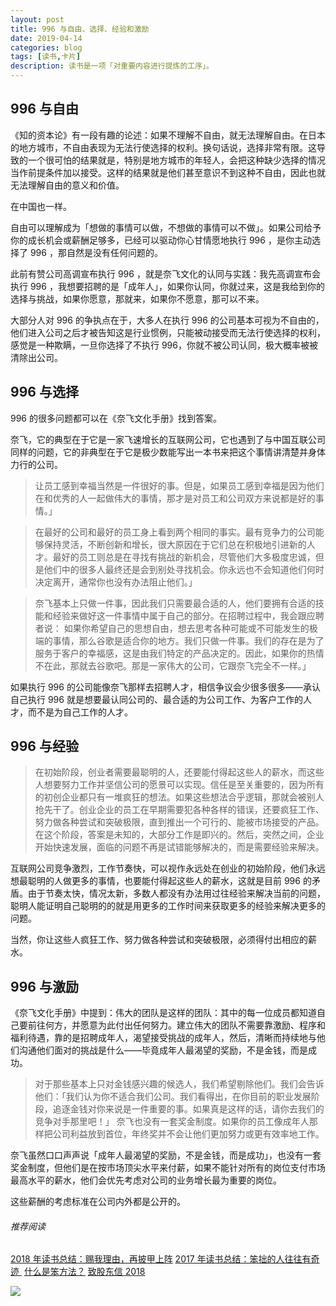 ```yaml
---
layout: post
title: 996 与自由、选择、经验和激励
date: 2019-04-14
categories: blog
tags: [读书,卡片]
description: 读书是一项「对重要内容进行提炼的工序」。
---
```


## 996 与自由 

《知的资本论》有一段有趣的论述：如果不理解不自由，就无法理解自由。在日本的地方城市，不自由表现为无法行使选择的权利。换句话说，选择非常有限。这导致的一个很可怕的结果就是，特别是地方城市的年轻人，会把这种缺少选择的情况当作前提条件加以接受。这样的结果就是他们甚至意识不到这种不自由，因此也就无法理解自由的意义和价值。

在中国也一样。

自由可以理解成为「想做的事情可以做，不想做的事情可以不做」。如果公司给予你的成长机会或薪酬足够多，已经可以驱动你心甘情愿地执行 996 ，是你主动选择了 996 ，那自然是没有任何问题的。 

此前有赞公司高调宣布执行 996 ，就是奈飞文化的认同与实践：我先高调宣布会执行 996 ，我想要招聘的是「成年人」，如果你认同，你就过来，这是我给到你的选择与挑战，如果你愿意，那就来，如果你不愿意，那可以不来。

大部分人对 996 的争执点在于，大多人在执行 996 的公司基本可视为不自由的，他们进入公司之后才被告知这是行业惯例，只能被动接受而无法行使选择的权利，感觉是一种欺瞒，一旦你选择了不执行 996，你就不被公司认同，极大概率被被清除出公司。

## 996 与选择

996 的很多问题都可以在《奈飞文化手册》找到答案。

奈飞，它的典型在于它是一家飞速增长的互联网公司，它也遇到了与中国互联公司同样的问题，它的非典型在于它是极少数能写出一本书来把这个事情讲清楚并身体力行的公司。

> 让员工感到幸福当然是一件很好的事。但是，如果员工感到幸福是因为他们在和优秀的人一起做伟大的事情，那才是对员工和公司双方来说都是好的事情。」

> 在最好的公司和最好的员工身上看到两个相同的事实。最有竞争力的公司能够保持灵活，不断创新和增长，很大原因在于它们总在积极地引进新的人才。最好的员工则总是在寻找有挑战的新机会，尽管他们大多极度忠诚，但是他们中的很多人最终还是会到别处寻找机会。你永远也不会知道他们何时决定离开，通常你也没有办法阻止他们。」

> 奈飞基本上只做一件事，因此我们只需要最合适的人，他们要拥有合适的技能和经验来做好这一件事情中属于自己的部分。在招聘过程中，我会跟应聘者说： 如果你希望自己的思想自由，想去思考各种可能或不可能发生的极端的事情，那么谷歌是适合你的地方。我们只做一件事。我们的存在是为了服务于客户的幸福感，这是由我们特定的产品决定的。因此，如果你的热情不在此，那就去谷歌吧。那是一家伟大的公司，它跟奈飞完全不一样。」

如果执行 996  的公司能像奈飞那样去招聘人才，相信争议会少很多很多——承认自己执行 996 就是想要最认同公司的、最合适的为公司工作、为客户工作的人才，而不是为自己工作的人才。

## 996 与经验

> 在初始阶段，创业者需要最聪明的人，还要能付得起这些人的薪水，而这些人想要努力工作并坚信公司的愿景可以实现。信任是至关重要的，因为所有的初创企业都只有一堆疯狂的想法。如果这些想法合乎逻辑，那就会被别人抢先干了。创业企业的员工在早期需要犯各种各样的错误，还要疯狂工作、努力做各种尝试和突破极限，直到推出一个可行的、能被市场接受的产品。在这个阶段，答案是未知的，大部分工作是即兴的。然后，突然之间，企业开始快速发展，面临的问题不再是试错能够解决的，而是需要经验来解决。

互联网公司竞争激烈，工作节奏快，可以视作永远处在创业的初始阶段，他们永远想最聪明的人做更多的事情，也要能付得起这些人的薪水，这就是目前 996 的矛盾。由于节奏太快，情况太新，多数人都没有办法用过往经验来解决当前的问题，聪明人能证明自己聪明的的就是用更多的工作时间来获取更多的经验来解决更多的问题。

当然，你让这些人疯狂工作、努力做各种尝试和突破极限，必须得付出相应的薪水。

## 996 与激励

《奈飞文化手册》中提到：伟大的团队是这样的团队：其中的每一位成员都知道自己要前往何方，并愿意为此付出任何努力。建立伟大的团队不需要靠激励、程序和福利待遇，靠的是招聘成年人，渴望接受挑战的成年人，然后，清晰而持续地与他们沟通他们面对的挑战是什么——毕竟成年人最渴望的奖励，不是金钱，而是成功。

> 对于那些基本上只对金钱感兴趣的候选人，我们希望剔除他们。我们会告诉他们：「我们认为你不适合我们公司。我们看得出，在你目前的职业发展阶段，追逐金钱对你来说是一件重要的事。如果真是这样的话，请你去我们的竞争对手那里吧！」 奈飞也没有一套奖金制度。如果你的员工像成年人那样把公司利益放到首位，年终奖并不会让他们更加努力或更有效率地工作。

奈飞虽然口口声声说「成年人最渴望的奖励，不是金钱，而是成功」，也没有一套奖金制度，但他们是在按市场顶尖水平来付薪，如果不能针对所有的岗位支付市场最高水平的薪水，他们会优先考虑对公司的业务增长最为重要的岗位。

这些薪酬的考虑标准在公司内外都是公开的。

###### 推荐阅读 

[2018 年读书总结：赐我理由，再披甲上阵](https://mp.weixin.qq.com/s?__biz=MzA4MTQ0NDQxNg==&mid=2650639964&idx=1&sn=2f0ae0a0ec855d2b2fb7ccdd0fb82475&chksm=879dc573b0ea4c650ab8120790b8e542130c5ce0f1aa08192d67e95ca8d587797afa2104410f&token=468183103&lang=zh_CN#rd)
[2017 年读书总结：笨拙的人往往有奇迹 ](https://mp.weixin.qq.com/s?__biz=MzA4MTQ0NDQxNg==&mid=2650639495&idx=1&sn=c4e20f2d296f9bf7ae7e1d4449427dde&chksm=879dc7a8b0ea4ebe5960f5f05fa881378828baa482917c729f8106fec87ac10ee40aedab2e3b&token=2060945290&lang=zh_CN&scene=21#wechat_redirect) 
[什么是笨方法？](https://mp.weixin.qq.com/s?__biz=MzA4MTQ0NDQxNg==&mid=2650639834&idx=1&sn=7d6e7b978ca39be434b0bfc6084e3f7a&chksm=879dc6f5b0ea4fe3864b7bc4f8a1849dbfc85ef80e2de6f9542886f791b9ab4f4c660496d507&token=2060945290&lang=zh_CN&scene=21#wechat_redirect) 
[致股东信 2018](https://mp.weixin.qq.com/s?__biz=MzA4MTQ0NDQxNg==&mid=2650639834&idx=1&sn=7d6e7b978ca39be434b0bfc6084e3f7a&chksm=879dc6f5b0ea4fe3864b7bc4f8a1849dbfc85ef80e2de6f9542886f791b9ab4f4c660496d507&token=2060945290&lang=zh_CN&scene=21#wechat_redirect) 


![](https://mmbiz.qpic.cn/mmbiz_png/HRoY0QT1GiaYdIicDIsdiaIziaukGx2uPNmliaOrRFAVnI6GKPPNbvoZMFx2BUfdlJYAZFsNHhiczCic6xsHRofQROAxw/640?wx_fmt=png)